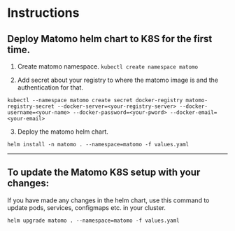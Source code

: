 # Instructions

## Deploy Matomo helm chart to K8S for the first time.

1. Create matomo namespace.
`kubectl create namespace matomo`

2. Add secret about your registry to where the matomo image is and the authentication for that.

`kubectl --namespace matomo create secret docker-registry matomo-registry-secret --docker-server=<your-registry-server> --docker-username=<your-name> --docker-password=<your-pword> --docker-email=<your-email>`

3. Deploy the matomo helm chart.

`helm install -n matomo . --namespace=matomo -f values.yaml`

---

## To update the Matomo K8S setup with your changes:
If you have made any changes in the helm chart, use this command to update pods, services, configmaps etc. in your cluster.

`helm upgrade matomo . --namespace=matomo -f values.yaml`